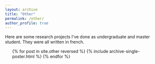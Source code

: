 ```yaml
---
layout: archive
title: "Other"
permalink: /other/
author_profile: true
---
```


Here are some research projects I've done as undergraduate and master student. They were all written in french.


  <ul>{% for post in site.other reversed %}
    {% include archive-single-poster.html %}
  {% endfor %}</ul>
